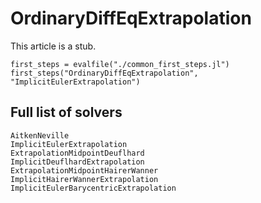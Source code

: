 # OrdinaryDiffEqExtrapolation

This article is a stub.

```@eval
first_steps = evalfile("./common_first_steps.jl")
first_steps("OrdinaryDiffEqExtrapolation", "ImplicitEulerExtrapolation")
```

## Full list of solvers

```@docs
AitkenNeville
ImplicitEulerExtrapolation
ExtrapolationMidpointDeuflhard
ImplicitDeuflhardExtrapolation
ExtrapolationMidpointHairerWanner
ImplicitHairerWannerExtrapolation
ImplicitEulerBarycentricExtrapolation
```